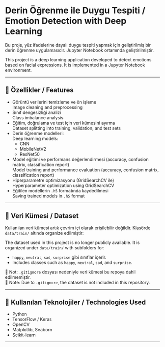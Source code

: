 # Derin Öğrenme ile Duygu Tespiti / Emotion Detection with Deep Learning

Bu proje, yüz ifadelerine dayalı duygu tespiti yapmak için geliştirilmiş bir derin öğrenme uygulamasıdır. Jupyter Notebook ortamında geliştirilmiştir.

This project is a deep learning application developed to detect emotions based on facial expressions. It is implemented in a Jupyter Notebook environment.

---

## 🚀 Özellikler / Features

- Görüntü verilerini temizleme ve ön işleme  
  Image cleaning and preprocessing  
- Sınıf dengesizliği analizi  
  Class imbalance analysis  
- Eğitim, doğrulama ve test için veri kümesini ayırma  
  Dataset splitting into training, validation, and test sets  
- Derin öğrenme modelleri:  
  Deep learning models:
  - CNN  
  - MobileNetV2  
  - ResNet50  
- Model eğitimi ve performans değerlendirmesi (accuracy, confusion matrix, classification report)  
  Model training and performance evaluation (accuracy, confusion matrix, classification report)  
- Hiperparametre optimizasyonu (GridSearchCV ile)  
  Hyperparameter optimization using GridSearchCV  
- Eğitilen modellerin `.h5` formatında kaydedilmesi  
  Saving trained models in `.h5` format

---

## 📁 Veri Kümesi / Dataset

Kullanılan veri kümesi artık çevrim içi olarak erişilebilir değildir. Klasörde `data/train/` altında organize edilmiştir:

The dataset used in this project is no longer publicly available. It is organized under `data/train/` with subfolders for:

- `happy`, `neutral`, `sad`, `surprise` gibi sınıflar içerir.  
- Includes classes such as `happy`, `neutral`, `sad`, and `surprise`.

📌 Not: `.gitignore` dosyası nedeniyle veri kümesi bu repoya dahil edilmemiştir.  
📌 Note: Due to `.gitignore`, the dataset is not included in this repository.

---

## 🧠 Kullanılan Teknolojiler / Technologies Used

- Python  
- TensorFlow / Keras  
- OpenCV  
- Matplotlib, Seaborn  
- Scikit-learn  

---
